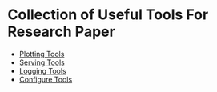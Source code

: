 # Collection of Useful Tools For Research Paper

- [Plotting Tools](./restools/plotting)
- [Serving Tools](./restools/serving)
- [Logging Tools](./restools/logging)
- [Configure Tools](./restools/configure)
